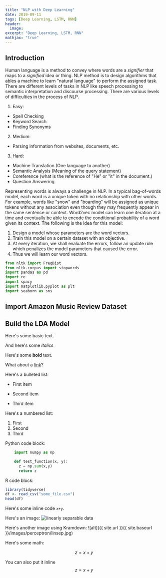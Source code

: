 ```yaml
---
title: "NLP with Deep Learning"
date: 2019-09-11
tags: [Deep Learning, LSTM, RNN]
header:
  image:
excerpt: "Deep Learning, LSTM, RNN"
mathjax: "true"
---
```


## Introduction

Human language is a method to convey where words are a *signifier* that maps to a *signified* idea or thing. NLP method is to design algorithms that ables a machine to learn "natural language" to perform the assigned task. There are different levels of tasks in NLP like speech processing to semantic interpretation and discourse processing. There are various levels of difficulties in the process of NLP.  

1. Easy:
* Spell Checking
* Keyword Search
* Finding Synonyms
2. Medium:
* Parsing information from websites, documents, etc.
3. Hard:
* Machine Translation (One language to another)
* Semantic Analysis (Meaning of the query statement)
* Coreference (what is the reference of "He" or "it" in the document.)
* Question Answering

Representing words is always a challenge in NLP. In a typical bag-of-words model, each word is a unique token with no relationship with other words. For example, words like "snow" and "boarding" will be assigned as unique tokens without any association even though they may frequently appear in the same sentence or context. Word2vec model can learn one iteration at a time and eventually be able to encode the conditional probability of a word given its context. The following is the idea for this model:

1. Design a model whose parameters are the word vectors.
2. Train this model on a certain dataset with an objective.
3. At every iteration, we shall evaluate the errors, follow an update rule which penalizes the model parameters that caused the error.
4. Thus we will learn our word vectors. 




```python
from nltk import FreqDist
from nltk.corpus import stopwords
import pandas as pd
import re
import spacy
import matplotlib.pyplot as plt
import seaborn as sns
```

## Import Amazon Music Review Dataset


## Build the LDA Model


Here's some basic text.

And here's some *italics*

Here's some **bold** text.

What about a [link](https://github.com/dataoptimal)?

Here's a bulleted list:
* First item
+ Second item
- Third item

Here's a numbered list:
1. First
2. Second
3. Third

Python code block:
```python
    import numpy as np

    def test_function(x, y):
      z = np.sum(x,y)
      return z
```

R code block:
```r
library(tidyverse)
df <- read_csv("some_file.csv")
head(df)
```

Here's some inline code `x+y`.

Here's an image:
<img src="{{ site.url }}{{ site.baseurl }}/images/perceptron/linsep.jpg" alt="linearly separable data">

Here's another image using Kramdown:
![alt]({{ site.url }}{{ site.baseurl }}/images/perceptron/linsep.jpg)

Here's some math:

$$z=x+y$$

You can also put it inline $$z=x+y$$
